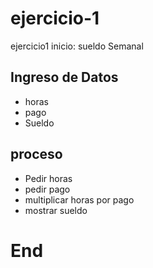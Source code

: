 # ejercicio-1
ejercicio1
inicio: sueldo Semanal
## Ingreso de Datos
- horas
- pago
- Sueldo

## proceso
- Pedir horas
- pedir pago
- multiplicar horas por pago
- mostrar sueldo

# End